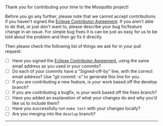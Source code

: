 Thank you for contributing your time to the Mosquitto project!

Before you go any further, please note that we cannot accept contributions if
you haven't signed the [Eclipse Contributor Agreement](https://www.eclipse.org/legal/ECA.php).
If you aren't able to do that, or just don't want to, please describe your bug
fix/feature change in an issue. For simple bug fixes it is can be just as easy
for us to be told about the problem and then go fix it directly.

Then please check the following list of things we ask for in your pull request:

- [ ] Have you signed the [Eclipse Contributor Agreement](https://www.eclipse.org/legal/ECA.php), using the same email address as you used in your commits?
- [ ] Do each of your commits have a "Signed-off-by" line, with the correct email address? Use "git commit -s" to generate this line for you.
- [ ] If you are contributing a new feature, is your work based off the develop branch?
- [ ] If you are contributing a bugfix, is your work based off the fixes branch?
- [ ] Have you added an explanation of what your changes do and why you'd like us to include them?
- [ ] Have you successfully run `make test` with your changes locally?
- [ ] Are you merging into the `develop` branch?

-----
